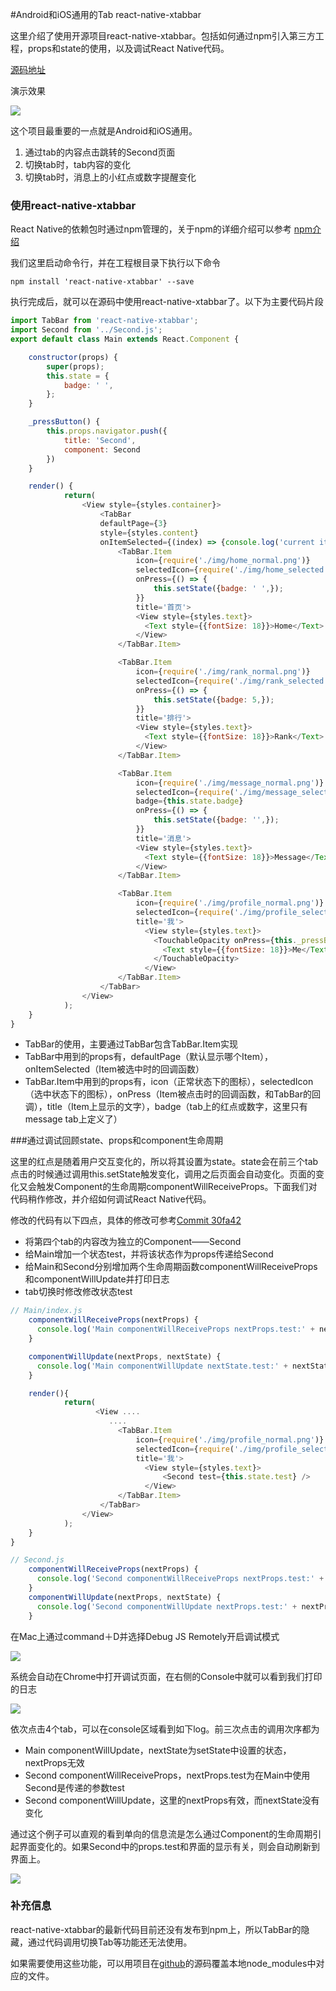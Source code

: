 #Android和iOS通用的Tab react-native-xtabbar

这里介绍了使用开源项目react-native-xtabbar。包括如何通过npm引入第三方工程，props和state的使用，以及调试React Native代码。

[源码地址](http://git.oschina.net/idiotwind/LearnRN/tree/9b2af55c3a2751ee053c16ab96c965927ec4de19/)

演示效果

![](./img/3.1.gif "")

这个项目最重要的一点就是Android和iOS通用。

1. 通过tab的内容点击跳转的Second页面
2. 切换tab时，tab内容的变化
3. 切换tab时，消息上的小红点或数字提醒变化

### 使用react-native-xtabbar
React Native的依赖包时通过npm管理的，关于npm的详细介绍可以参考 [npm介绍](http://www.tuicool.com/articles/VB7nYn)

我们这里启动命令行，并在工程根目录下执行以下命令

```
npm install 'react-native-xtabbar' --save
```

执行完成后，就可以在源码中使用react-native-xtabbar了。以下为主要代码片段

```javascript
import TabBar from 'react-native-xtabbar';
import Second from '../Second.js';
export default class Main extends React.Component {

    constructor(props) {
        super(props);
        this.state = {
            badge: ' ',
        };
    }

    _pressButton() {
        this.props.navigator.push({
            title: 'Second',
            component: Second
        })
    }

    render() {
            return(
                <View style={styles.container}>
                    <TabBar
                    defaultPage={3}
                    style={styles.content}
                    onItemSelected={(index) => {console.log('current itemindex is ${index}');}}>
                        <TabBar.Item
                            icon={require('./img/home_normal.png')}
                            selectedIcon={require('./img/home_selected.png')}
                            onPress={() => {
                                this.setState({badge: ' ',});
                            }}
                            title='首页'>
                            <View style={styles.text}>
                              <Text style={{fontSize: 18}}>Home</Text>
                            </View>
                        </TabBar.Item>

                        <TabBar.Item
                            icon={require('./img/rank_normal.png')}
                            selectedIcon={require('./img/rank_selected.png')}
                            onPress={() => {
                                this.setState({badge: 5,});
                            }}
                            title='排行'>
                            <View style={styles.text}>
                              <Text style={{fontSize: 18}}>Rank</Text>
                            </View>
                        </TabBar.Item>

                        <TabBar.Item
                            icon={require('./img/message_normal.png')}
                            selectedIcon={require('./img/message_selected.png')}
                            badge={this.state.badge}
                            onPress={() => {
                                this.setState({badge: '',});
                            }}
                            title='消息'>
                            <View style={styles.text}>
                              <Text style={{fontSize: 18}}>Message</Text>
                            </View>
                        </TabBar.Item>

                        <TabBar.Item
                            icon={require('./img/profile_normal.png')}
                            selectedIcon={require('./img/profile_selected.png')}
                            title='我'>
                              <View style={styles.text}>
                                <TouchableOpacity onPress={this._pressButton.bind(this)}>
                                  <Text style={{fontSize: 18}}>Me</Text>
                                </TouchableOpacity>
                              </View>
                        </TabBar.Item>
                    </TabBar>
                </View>
            );
    }
}
```


- TabBar的使用，主要通过TabBar包含TabBar.Item实现
- TabBar中用到的props有，defaultPage（默认显示哪个Item），onItemSelected（Item被选中时的回调函数）
- TabBar.Item中用到的props有，icon（正常状态下的图标），selectedIcon（选中状态下的图标），onPress（Item被点击时的回调函数，和TabBar的回调），title（Item上显示的文字），badge（tab上的红点或数字，这里只有message tab上定义了）

###通过调试回顾state、props和component生命周期

这里的红点是随着用户交互变化的，所以将其设置为state。state会在前三个tab点击的时候通过调用this.setState触发变化，调用之后页面会自动变化。页面的变化又会触发Component的生命周期componentWillReceiveProps。下面我们对代码稍作修改，并介绍如何调试React Native代码。

修改的代码有以下四点，具体的修改可参考[Commit 30fa42](http://git.oschina.net/idiotwind/LearnRN/tree/30fa42e5bf7e5cb014795bd7d92bc964a1ead66e/)

- 将第四个tab的内容改为独立的Component——Second
- 给Main增加一个状态test，并将该状态作为props传递给Second
- 给Main和Second分别增加两个生命周期函数componentWillReceiveProps和componentWillUpdate并打印日志
- tab切换时修改修改状态test


```javascript
// Main/index.js
    componentWillReceiveProps(nextProps) {
      console.log('Main componentWillReceiveProps nextProps.test:' + nextProps.test);
    }

    componentWillUpdate(nextProps, nextState) {
      console.log('Main componentWillUpdate nextState.test:' + nextState.test);
    }

    render(){
            return(
                   <View ....
                      ....
                        <TabBar.Item
                            icon={require('./img/profile_normal.png')}
                            selectedIcon={require('./img/profile_selected.png')}
                            title='我'>
                              <View style={styles.text}>
                                  <Second test={this.state.test} />
                              </View>
                        </TabBar.Item>
                    </TabBar>
                </View>
            );
    }
}

// Second.js
    componentWillReceiveProps(nextProps) {
      console.log('Second componentWillReceiveProps nextProps.test:' + nextProps.test);
    }
    componentWillUpdate(nextProps, nextState) {
      console.log('Second componentWillUpdate nextProps.test:' + nextProps.test);
    }
```

在Mac上通过command＋D并选择Debug JS Remotely开启调试模式

![](./img/3.2.png "")

系统会自动在Chrome中打开调试页面，在右侧的Console中就可以看到我们打印的日志

![](./img/3.3.png "")

依次点击4个tab，可以在console区域看到如下log。前三次点击的调用次序都为

- Main componentWillUpdate，nextState为setState中设置的状态，nextProps无效
- Second componentWillReceiveProps，nextProps.test为在Main中使用Second是传递的参数test
- Second componentWillUpdate，这里的nextProps有效，而nextState没有变化

通过这个例子可以直观的看到单向的信息流是怎么通过Component的生命周期引起界面变化的。如果Second中的props.test和界面的显示有关，则会自动刷新到界面上。

![](./img/3.4.png "")

### 补充信息
react-native-xtabbar的最新代码目前还没有发布到npm上，所以TabBar的隐藏，通过代码调用切换Tab等功能还无法使用。

如果需要使用这些功能，可以用项目在[github](http://github.com/sincethere/react-native-tabbar)的源码覆盖本地node_modules中对应的文件。